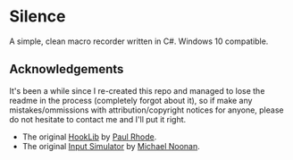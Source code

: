 # Silence
A simple, clean macro recorder written in C#. Windows 10 compatible.

## Acknowledgements
It's been a while since I re-created this repo and managed to lose the readme in the process (completely forgot about it), so if make any mistakes/ommissions with attribution/copyright notices for anyone, please do not hesitate to contact me and I'll put it right.

* The original [HookLib](https://github.com/codelogic/HookLib) by [Paul Rhode](https://github.com/codelogic).
* The original [Input Simulator](https://github.com/michaelnoonan/inputsimulator/) by [Michael Noonan](https://github.com/michaelnoonan/).
